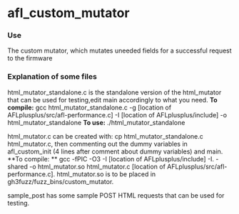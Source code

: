 # afl_custom_mutator
### Use
The custom mutator, which mutates uneeded fields for a successful request to the firmware
### Explanation of some files
html_mutator_standalone.c is the standalone version of the html_mutator that can be used for testing,edit main accordingly to what you need. **To compile:** gcc html_mutator_standalone.c -g [location of AFLplusplus/src/afl-performance.c] -I [location of AFLplusplus/include] -o html_mutator_standalone **To use:** ./html_mutator_standalone

html_mutator.c can be created with: cp html_mutator_standalone.c html_mutator.c, then commenting out the dummy variables in afl_custom_init (4 lines after comment about dummy variables) and main. **To compile: ** gcc -fPIC -O3 -I [location of AFLplusplus/include] -I. -shared -o html_mutator.so html_mutator.c [location of AFLplusplus/src/afl-performance.c]. html_mutator.so is to be placed in gh3fuzz/fuzz_bins/custom_mutator.

sample_post has some sample POST HTML requests that can be used for testing.
